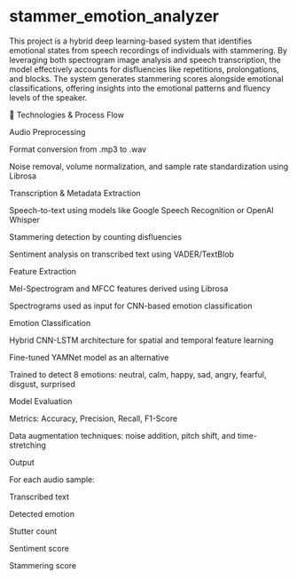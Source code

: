 # stammer_emotion_analyzer
This project is a hybrid deep learning-based system that identifies emotional states from speech recordings of individuals with stammering. By leveraging both spectrogram image analysis and speech transcription, the model effectively accounts for disfluencies like repetitions, prolongations, and blocks. The system generates stammering scores alongside emotional classifications, offering insights into the emotional patterns and fluency levels of the speaker.

🧠 Technologies & Process Flow

Audio Preprocessing

Format conversion from .mp3 to .wav

Noise removal, volume normalization, and sample rate standardization using Librosa

Transcription & Metadata Extraction

Speech-to-text using models like Google Speech Recognition or OpenAI Whisper

Stammering detection by counting disfluencies

Sentiment analysis on transcribed text using VADER/TextBlob

Feature Extraction

Mel-Spectrogram and MFCC features derived using Librosa

Spectrograms used as input for CNN-based emotion classification

Emotion Classification

Hybrid CNN-LSTM architecture for spatial and temporal feature learning

Fine-tuned YAMNet model as an alternative

Trained to detect 8 emotions: neutral, calm, happy, sad, angry, fearful, disgust, surprised

Model Evaluation

Metrics: Accuracy, Precision, Recall, F1-Score

Data augmentation techniques: noise addition, pitch shift, and time-stretching

Output

For each audio sample:

Transcribed text

Detected emotion

Stutter count

Sentiment score

Stammering score

